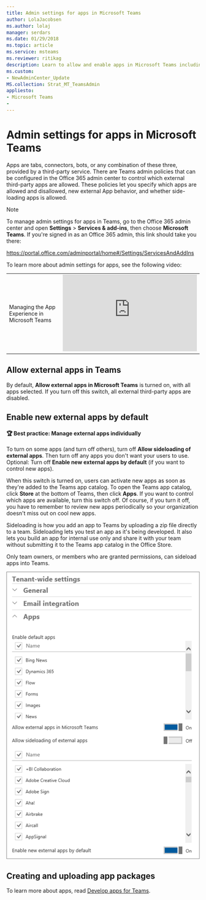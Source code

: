 ```yaml
---
title: Admin settings for apps in Microsoft Teams
author: LolaJacobsen
ms.author: lolaj
manager: serdars
ms.date: 01/29/2018 
ms.topic: article
ms.service: msteams
ms.reviewer: ritikag 
description: Learn to allow and enable apps in Microsoft Teams including side-loading of external apps.
ms.custom:
- NewAdminCenter_Update
MS.collection: Strat_MT_TeamsAdmin 
appliesto: 
- Microsoft Teams
- 
---
```


Admin settings for apps in Microsoft Teams
==========================================

Apps are tabs, connectors, bots, or any combination of these three, provided by a third-party service. There are Teams admin policies that can be configured in the Office 365 admin center to control which external third-party apps are allowed. These policies let you specify which apps are allowed and disallowed, new external App behavior, and whether side-loading apps is allowed.

> [!NOTE]
> To manage admin settings for apps in Teams, go to the Office 365 admin center and open **Settings** > **Services & add-ins**, then choose **Microsoft Teams**. If you're signed in as an Office 365 admin, this link should take you there:
> 
> https://portal.office.com/adminportal/home#/Settings/ServicesAndAddIns 

To learn more about admin settings for apps, see the following video: 
 
|  |  |
|---------|---------|
| Managing the App Experience in Microsoft Teams   | <iframe width="350" height="200" src="https://www.youtube.com/embed/CHnpw1O7EgM" frameborder="0" allowfullscreen></iframe>     | 

## Allow external apps in Teams

By default, **Allow external apps in Microsoft Teams** is turned on, with all apps selected.  If you turn off this switch, all external third-party apps are disabled. 

## Enable new external apps by default

#### :trophy: Best practice: Manage external apps individually 
 
To turn on some apps (and turn off others), turn off **Allow sideloading of external apps**. Then turn off any apps you don't want your users to use. Optional: Turn off **Enable new external apps by default** (if you want to control new apps). 

When this switch is turned on, users can activate new apps as soon as they're added to the Teams app catalog. To open the Teams app catalog, click **Store** at the bottom of Teams, then click **Apps**. If you want to control which apps are available, turn this switch off. Of course, if you turn it off, you have to remember to review new apps periodically so your organization doesn't miss out on cool new apps. 

Sideloading is how you add an app to Teams by uploading a zip file directly to a team. Sideloading lets you test an app as it's being developed. It also lets you build an app for internal use only and share it with your team without submitting it to the Teams app catalog in the Office Store. 

Only team owners, or members who are granted permissions, can sideload apps into Teams.  

![Screenshot of the expanded Apps section in Tenant-wide settings.](media/Admin_settings_for_apps_in_Microsoft_Teams_image2.png)


## Creating and uploading app packages 

To learn more about apps, read [Develop apps for Teams](https://docs.microsoft.com/microsoftteams/platform/concepts/apps/apps-overview). 



